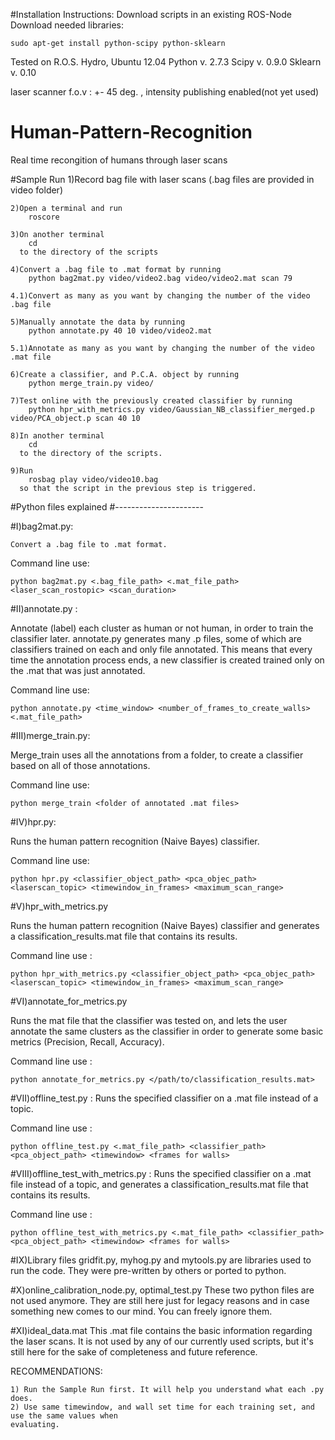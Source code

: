 #Installation Instructions:
Download scripts in an existing ROS-Node
Download needed libraries:

	sudo apt-get install python-scipy python-sklearn

Tested on R.O.S. Hydro, Ubuntu 12.04
Python v. 2.7.3
Scipy v. 0.9.0 
Sklearn v. 0.10

laser scanner f.o.v : +- 45 deg. , intensity publishing enabled(not yet used)

# Human-Pattern-Recognition
Real time recongition of humans through laser scans

#Sample Run
	1)Record bag file with laser scans (.bag files are provided in video folder)

	2)Open a terminal and run 
		roscore

	3)On another terminal 
		cd 
	  to the directory of the scripts

	4)Convert a .bag file to .mat format by running 
		python bag2mat.py video/video2.bag video/video2.mat scan 79

	4.1)Convert as many as you want by changing the number of the video .bag file

	5)Manually annotate the data by running 
		python annotate.py 40 10 video/video2.mat

	5.1)Annotate as many as you want by changing the number of the video .mat file

	6)Create a classifier, and P.C.A. object by running 
		python merge_train.py video/

	7)Test online with the previously created classifier by running 
		python hpr_with_metrics.py video/Gaussian_NB_classifier_merged.p video/PCA_object.p scan 40 10

	8)In another terminal 
		cd 
	  to the directory of the scripts.

	9)Run 
		rosbag play video/video10.bag 
	  so that the script in the previous step is triggered.
	
#Python files explained
#----------------------

#I)bag2mat.py:

	Convert a .bag file to .mat format.
	

Command line use:

	python bag2mat.py <.bag_file_path> <.mat_file_path> <laser_scan_rostopic> <scan_duration>

#II)annotate.py :

Annotate (label) each cluster as human or not human, in order to train the classifier later.
annotate.py generates many .p files, some of which are classifiers trained on each and only file 
annotated. This means that every time the annotation process ends, a new classifier is created trained
only on the .mat that was just annotated.
	

Command line use:

	python annotate.py <time_window> <number_of_frames_to_create_walls> <.mat_file_path>

#III)merge_train.py:

Merge_train uses all the annotations from a folder, to create a classifier based on all of those
annotations.


Command line use:

	python merge_train <folder of annotated .mat files>
	
#IV)hpr.py:

Runs the human pattern recognition (Naive Bayes) classifier.


Command line use:

	python hpr.py <classifier_object_path> <pca_objec_path> <laserscan_topic> <timewindow_in_frames> <maximum_scan_range>

#V)hpr_with_metrics.py
	
Runs the human pattern recognition (Naive Bayes) classifier and generates a classification_results.mat file that contains its results.
	

Command line use :
	
	python hpr_with_metrics.py <classifier_object_path> <pca_objec_path> <laserscan_topic> <timewindow_in_frames> <maximum_scan_range>

#VI)annotate_for_metrics.py
	
Runs the mat file that the classifier was tested on, and lets the user annotate the same clusters as the classifier in order to generate
some basic metrics (Precision, Recall, Accuracy).


Command line use :
	
	python annotate_for_metrics.py </path/to/classification_results.mat>

#VII)offline_test.py :
Runs the specified classifier on a .mat file instead of a topic.

Command line use :

	python offline_test.py <.mat_file_path> <classifier_path> <pca_object_path> <timewindow> <frames for walls>

#VIII)offline_test_with_metrics.py :
Runs the specified classifier on a .mat file instead of a topic, and generates a classification_results.mat file that contains its results.

Command line use :

	python offline_test_with_metrics.py <.mat_file_path> <classifier_path> <pca_object_path> <timewindow> <frames for walls>

#IX)Library files
gridfit.py, myhog.py and mytools.py are libraries used to run the code. They were pre-written by others or ported to python.

#X)online_calibration_node.py, optimal_test.py
These two python files are not used anymore. They are still here just for legacy reasons and in case something new comes to our mind. You can freely ignore them.

#XI)ideal_data.mat
This .mat file contains the basic information regarding the laser scans. It is not used by any of our currently used scripts, but it's still here for the sake of completeness
and future reference.


RECOMMENDATIONS:
	
	1) Run the Sample Run first. It will help you understand what each .py does.
	2) Use same timewindow, and wall set time for each training set, and use the same values when
	evaluating.
    
